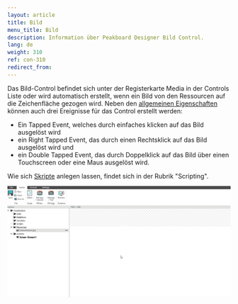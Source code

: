 ```yaml
---
layout: article
title: Bild
menu_title: Bild
description: Information über Peakboard Designer Bild Control.
lang: de
weight: 310
ref: con-310
redirect_from:
---
```


Das Bild-Control befindet sich unter der Registerkarte Media in der Controls Liste oder wird automatisch erstellt, wenn ein Bild von den Ressourcen auf die Zeichenfläche gezogen wird. 
Neben den [allgemeinen Eigenschaften](/controls/de-allgemeine-eigenschaften.html) können auch drei Ereignisse für das Control erstellt werden: 
* Ein Tapped Event, welches durch einfaches klicken auf das Bild ausgelöst wird 
* ein Right Tapped Event, das durch einen Rechtsklick auf das Bild ausgelöst wird und 
* ein Double Tapped Event, das durch Doppelklick auf das Bild über einen Touchscreen oder eine Maus ausgelöst wird.

Wie sich [Skripte](/scripting/de-script-engine.html) anlegen lassen, findet sich in der Rubrik "Scripting".

![image_1](/assets/images/Controls/Picture/controls-picture01.gif)